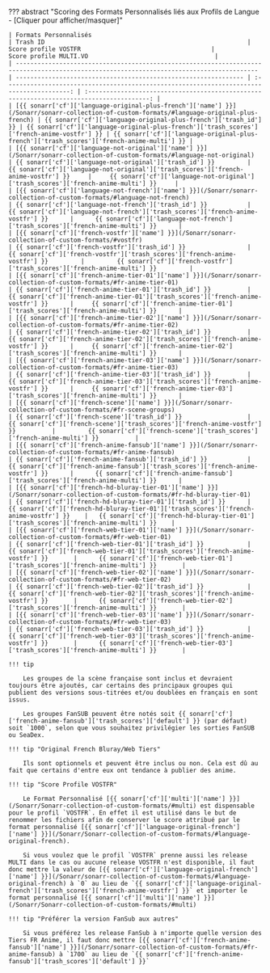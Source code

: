 ??? abstract "Scoring des Formats Personnalisés liés aux Profils de Langue - [Cliquer pour afficher/masquer]"

    | Formats Personnalisés                                                                                                                     | Trash ID                                                        |                                    Score profile VOSTFR                                    |                                  Score profile MULTI.VO                                   |
    | ----------------------------------------------------------------------------------------------------------------------------------------- | --------------------------------------------------------------- | :----------------------------------------------------------------------------------------: | :---------------------------------------------------------------------------------------: |
    | [{{ sonarr['cf']['language-original-plus-french']['name'] }}](/Sonarr/sonarr-collection-of-custom-formats/#language-original-plus-french) | {{ sonarr['cf']['language-original-plus-french']['trash_id'] }} | {{ sonarr['cf']['language-original-plus-french']['trash_scores']['french-anime-vostfr'] }} | {{ sonarr['cf']['language-original-plus-french']['trash_scores']['french-anime-multi'] }} |
    | [{{ sonarr['cf']['language-not-original']['name'] }}](/Sonarr/sonarr-collection-of-custom-formats/#language-not-original)                 | {{ sonarr['cf']['language-not-original']['trash_id'] }}         |     {{ sonarr['cf']['language-not-original']['trash_scores']['french-anime-vostfr'] }}     |     {{ sonarr['cf']['language-not-original']['trash_scores']['french-anime-multi'] }}     |
    | [{{ sonarr['cf']['language-not-french']['name'] }}](/Sonarr/sonarr-collection-of-custom-formats/#language-not-french)                     | {{ sonarr['cf']['language-not-french']['trash_id'] }}           |      {{ sonarr['cf']['language-not-french']['trash_scores']['french-anime-vostfr'] }}      |      {{ sonarr['cf']['language-not-french']['trash_scores']['french-anime-multi'] }}      |
    | [{{ sonarr['cf']['french-vostfr']['name'] }}](/Sonarr/sonarr-collection-of-custom-formats/#vostfr)                                        | {{ sonarr['cf']['french-vostfr']['trash_id'] }}                 |         {{ sonarr['cf']['french-vostfr']['trash_scores']['french-anime-vostfr'] }}         |         {{ sonarr['cf']['french-vostfr']['trash_scores']['french-anime-multi'] }}         |
    | [{{ sonarr['cf']['french-anime-tier-01']['name'] }}](/Sonarr/sonarr-collection-of-custom-formats/#fr-anime-tier-01)                       | {{ sonarr['cf']['french-anime-tier-01']['trash_id'] }}          |     {{ sonarr['cf']['french-anime-tier-01']['trash_scores']['french-anime-vostfr'] }}      |     {{ sonarr['cf']['french-anime-tier-01']['trash_scores']['french-anime-multi'] }}      |
    | [{{ sonarr['cf']['french-anime-tier-02']['name'] }}](/Sonarr/sonarr-collection-of-custom-formats/#fr-anime-tier-02)                       | {{ sonarr['cf']['french-anime-tier-02']['trash_id'] }}          |     {{ sonarr['cf']['french-anime-tier-02']['trash_scores']['french-anime-vostfr'] }}      |     {{ sonarr['cf']['french-anime-tier-02']['trash_scores']['french-anime-multi'] }}      |
    | [{{ sonarr['cf']['french-anime-tier-03']['name'] }}](/Sonarr/sonarr-collection-of-custom-formats/#fr-anime-tier-03)                       | {{ sonarr['cf']['french-anime-tier-03']['trash_id'] }}          |     {{ sonarr['cf']['french-anime-tier-03']['trash_scores']['french-anime-vostfr'] }}      |     {{ sonarr['cf']['french-anime-tier-03']['trash_scores']['french-anime-multi'] }}      |
    | [{{ sonarr['cf']['french-scene']['name'] }}](/Sonarr/sonarr-collection-of-custom-formats/#fr-scene-groups)                                | {{ sonarr['cf']['french-scene']['trash_id'] }}                  |         {{ sonarr['cf']['french-scene']['trash_scores']['french-anime-vostfr'] }}          |         {{ sonarr['cf']['french-scene']['trash_scores']['french-anime-multi'] }}          |
    | [{{ sonarr['cf']['french-anime-fansub']['name'] }}](/Sonarr/sonarr-collection-of-custom-formats/#fr-anime-fansub)                         | {{ sonarr['cf']['french-anime-fansub']['trash_id'] }}           |      {{ sonarr['cf']['french-anime-fansub']['trash_scores']['french-anime-vostfr'] }}      |      {{ sonarr['cf']['french-anime-fansub']['trash_scores']['french-anime-multi'] }}      |
    | [{{ sonarr['cf']['french-hd-bluray-tier-01']['name'] }}](/Sonarr/sonarr-collection-of-custom-formats/#fr-hd-bluray-tier-01)               | {{ sonarr['cf']['french-hd-bluray-tier-01']['trash_id'] }}      |   {{ sonarr['cf']['french-hd-bluray-tier-01']['trash_scores']['french-anime-vostfr'] }}    |   {{ sonarr['cf']['french-hd-bluray-tier-01']['trash_scores']['french-anime-multi'] }}    |
    | [{{ sonarr['cf']['french-web-tier-01']['name'] }}](/Sonarr/sonarr-collection-of-custom-formats/#fr-web-tier-01)                           | {{ sonarr['cf']['french-web-tier-01']['trash_id'] }}            |      {{ sonarr['cf']['french-web-tier-01']['trash_scores']['french-anime-vostfr'] }}       |      {{ sonarr['cf']['french-web-tier-01']['trash_scores']['french-anime-multi'] }}       |
    | [{{ sonarr['cf']['french-web-tier-02']['name'] }}](/Sonarr/sonarr-collection-of-custom-formats/#fr-web-tier-02)                           | {{ sonarr['cf']['french-web-tier-02']['trash_id'] }}            |      {{ sonarr['cf']['french-web-tier-02']['trash_scores']['french-anime-vostfr'] }}       |      {{ sonarr['cf']['french-web-tier-02']['trash_scores']['french-anime-multi'] }}       |
    | [{{ sonarr['cf']['french-web-tier-03']['name'] }}](/Sonarr/sonarr-collection-of-custom-formats/#fr-web-tier-03)                           | {{ sonarr['cf']['french-web-tier-03']['trash_id'] }}            |      {{ sonarr['cf']['french-web-tier-03']['trash_scores']['french-anime-vostfr'] }}       |      {{ sonarr['cf']['french-web-tier-03']['trash_scores']['french-anime-multi'] }}       |

    !!! tip

        Les groupes de la scène française sont inclus et devraient toujours être ajoutés, car certains des principaux groupes qui publient des versions sous-titrées et/ou doublées en français en sont issus.

        Les groupes FanSUB peuvent être notés soit {{ sonarr['cf']['french-anime-fansub']['trash_scores']['default'] }} (par défaut) soit `1000`, selon que vous souhaitez privilégier les sorties FanSUB ou SeaDex.

    !!! tip "Original French Bluray/Web Tiers"

        Ils sont optionnels et peuvent être inclus ou non. Cela est dû au fait que certains d'entre eux ont tendance à publier des anime.

    !!! tip "Score Profile VOSTFR"

        Le Format Personnalisé [{{ sonarr['cf']['multi']['name'] }}](/Sonarr/Sonarr-collection-of-custom-formats/#multi) est dispensable pour le profil `VOSTFR`. En effet il est utilisé dans le but de renommer les fichiers afin de conserver le score attribué par le format personnalisé [{{ sonarr['cf']['language-original-french']['name'] }}](/Sonarr/Sonarr-collection-of-custom-formats/#language-original-french).

        Si vous voulez que le profil `VOSTFR` prenne aussi les release MULTI dans le cas ou aucune release VOSTFR n'est disponible, il faut donc mettre la valeur de [{{ sonarr['cf']['language-original-french']['name'] }}](/Sonarr/sonarr-collection-of-custom-formats/#language-original-french) à `0` au lieu de `{{ sonarr['cf']['language-original-french']['trash_scores']['french-anime-vostfr'] }}` et importer le format personnalisé [{{ sonarr['cf']['multi']['name'] }}](/Sonarr/Sonarr-collection-of-custom-formats/#multi)

    !!! tip "Préférer la version FanSub aux autres"

        Si vous préférez les release FanSub à n'importe quelle version des Tiers FR Anime, il faut donc mettre [{{ sonarr['cf']['french-anime-fansub']['name'] }}](/Sonarr/sonarr-collection-of-custom-formats/#fr-anime-fansub) à `1700` au lieu de `{{ sonarr['cf']['french-anime-fansub']['trash_scores']['default'] }}`
